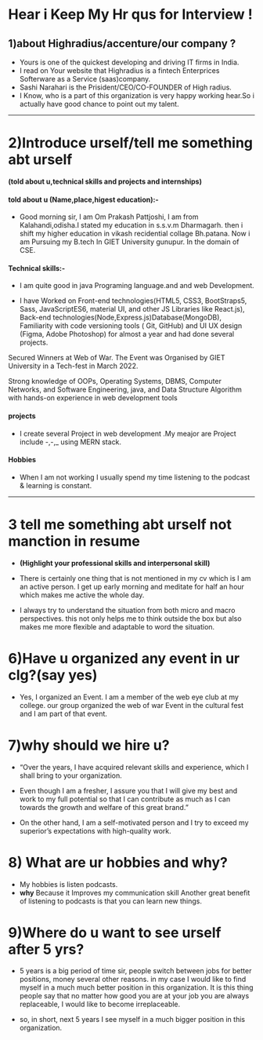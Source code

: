 # Hear i Keep My Hr qus for Interview !

## 1)about Highradius/accenture/our company ?

- Yours is one of the quickest developing and driving IT firms in India.
- I read on Your website that Highradius is a fintech Enterprices Softerware as a Service (saas)company.
- Sashi Narahari is the Prisident/CEO/CO-FOUNDER of High radius.
- I Know, who is a part of this organization is very happy working hear.So i actually have good chance to point out my talent.
---

# 2)Introduce urself/tell me something abt urself
**(told about u,technical skills and projects and internships)**

#### told about u (Name,place,higest education):-
- Good morning sir, I am Om Prakash Pattjoshi, I am from Kalahandi,odisha.I stated my education in s.s.v.m Dharmagarh.
then i shift my higher education in vikash recidential collage Bh.patana. Now i am Pursuing my B.tech In GIET University gunupur. In the domain of CSE.

#### Technical skills:-
- I am quite good in java Programing language.and and web Development.

- I have Worked on Front-end technologies(HTML5, CSS3, BootStraps5, Sass, JavaScriptES6, material UI, and other JS Libraries like React.js), 
Back-end technologies(Node,Express.js)Database(MongoDB), Familiarity with code versioning tools ( Git, GitHub) and UI UX design (Figma, Adobe Photoshop) for almost a year and had done several projects.

Secured Winners at Web of War. The Event was Organised by GIET University in a Tech-fest in March 2022.

Strong knowledge of OOPs, Operating Systems, DBMS, Computer Networks, and Software Engineering, java, and Data Structure Algorithm with hands-on experience in web development tools

#### projects
- I create several Project in web development .My meajor are Project include  -,-,_ using MERN stack.

#### Hobbies
- When I am not working I usually spend my time listening to the podcast & learning is constant.

---

# 3 tell me something abt urself not manction in resume
- **(Highlight your professional skills and interpersonal skill)**

- There is certainly one thing that is not mentioned in my cv which is I am an active person. I get up early morning and meditate for half an hour which makes me active the whole day.

- I always try to understand the situation from both micro and macro perspectives. this not only helps me to think outside the box but also makes me more flexible  and adaptable to word the situation.

# 6)Have u organized any event in ur clg?(say yes)

- Yes, I organized an Event. I am a member of the web eye club at my college. our group organized the web of war Event in the cultural fest and I am part of that event.

# 7)why should we hire u?

- “Over the years, I have acquired relevant skills and experience, which I shall bring to your organization.

- Even though I am a fresher, I assure you that I will give my best and work to my full potential so that I can contribute as much as I can towards the growth and welfare of this great brand.”

- On the other hand, I am a self-motivated person and I try to exceed my superior’s expectations with high-quality work.

# 8) What are ur hobbies and why?

- My hobbies is listen podcasts. 
- **why** Because it Improves my communication skill Another great benefit of listening to podcasts is that you can learn new things.

# 9)Where do u want to see urself after 5 yrs?

- 5 years is a big period of time sir, people switch between jobs for better positions, money several other reasons. in my case I would like to find myself in a much much better position in this organization. It is this thing people say that no matter how good you are at your job you are always replaceable, I would like to become irreplaceable.

- so, in short, next 5 years I see myself in a much bigger position in this organization.












